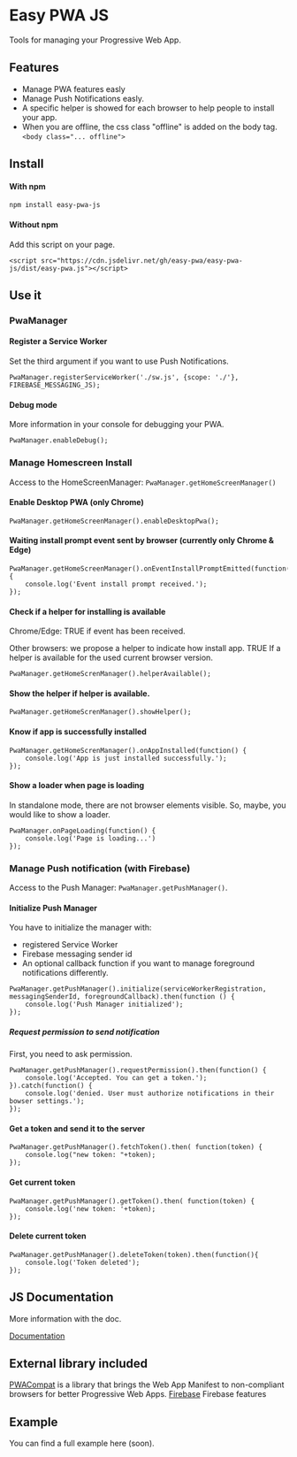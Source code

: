 # Easy PWA JS

Tools for managing your Progressive Web App.

## Features
* Manage PWA features easly
* Manage Push Notifications easly.
* A specific helper is showed for each browser to help people to install your app.
* When you are offline, the css class "offline" is added on the body tag. `<body class="... offline">`


## Install

#### With npm

```
npm install easy-pwa-js
```

#### Without npm
Add this script on your page.

`<script src="https://cdn.jsdelivr.net/gh/easy-pwa/easy-pwa-js/dist/easy-pwa.js"></script>` 


## Use it

### PwaManager

#### Register a Service Worker
Set the third argument if you want to use Push Notifications.
````
PwaManager.registerServiceWorker('./sw.js', {scope: './'}, FIREBASE_MESSAGING_JS);
````

#### Debug mode
More information in your console for debugging your PWA.
````
PwaManager.enableDebug();
````


### Manage Homescreen Install
Access to the HomeScreenManager: `PwaManager.getHomeScreenManager()`

#### Enable Desktop PWA (only Chrome)
````
PwaManager.getHomeScreenManager().enableDesktopPwa();
````

#### Waiting install prompt event sent by browser (currently only Chrome & Edge)
````
PwaManager.getHomeScreenManager().onEventInstallPromptEmitted(function() {
    console.log('Event install prompt received.');
});
````

#### Check if a helper for installing is available
Chrome/Edge: TRUE if event has been received.

Other browsers: we propose a helper to indicate how install app. TRUE If a helper is available for the used current browser version.
````
PwaManager.getHomeScrenManager().helperAvailable();
````

#### Show the helper if helper is available.
````
PwaManager.getHomeScrenManager().showHelper();
````

#### Know if app is successfully installed
````
PwaManager.getHomeScrenManager().onAppInstalled(function() {
    console.log('App is just installed successfully.');
});
````

#### Show a loader when page is loading
In standalone mode, there are not browser elements visible. So, maybe, you would like to show a loader.
````
PwaManager.onPageLoading(function() {
    console.log('Page is loading...')
});
````

### Manage Push notification (with Firebase)
Access to the Push Manager: `PwaManager.getPushManager()`.

#### Initialize Push Manager
You have to initialize the manager with:
- registered Service Worker
- Firebase messaging sender id
- An optional callback function if you want to manage foreground notifications differently.
````
PwaManager.getPushManager().initialize(serviceWorkerRegistration, messagingSenderId, foregroundCallback).then(function () {
    console.log('Push Manager initialized');
});
````

##### Request permission to send notification
First, you need to ask permission.
````
PwaManager.getPushManager().requestPermission().then(function() {
    console.log('Accepted. You can get a token.');
}).catch(function() {
    console.log('denied. User must authorize notifications in their bowser settings.');
});
````

#### Get a token and send it to the server
````
PwaManager.getPushManager().fetchToken().then( function(token) {
    console.log("new token: "+token);
});
````

#### Get current token
````
PwaManager.getPushManager().getToken().then( function(token) {
    console.log('new token: '+token);
});
````

#### Delete current token
````
PwaManager.getPushManager().deleteToken(token).then(function(){
    console.log('Token deleted');
});
````

## JS Documentation
More information with the doc.

[Documentation](doc/JS_DOC.md)


## External library included

[PWACompat](https://github.com/GoogleChromeLabs/pwacompat) is a library that brings the Web App Manifest to non-compliant browsers for better Progressive Web Apps.
[Firebase](https://github.com/firebase/) Firebase features

## Example

You can find a full example here (soon).




